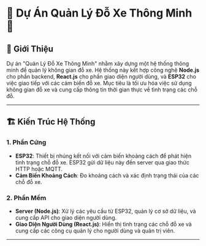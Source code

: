 # 🌟 Dự Án Quản Lý Đỗ Xe Thông Minh 🌟

## 📜 Giới Thiệu

Dự án "Quản Lý Đỗ Xe Thông Minh" nhằm xây dựng một hệ thống thông minh để quản lý không gian đỗ xe. Hệ thống này kết hợp công nghệ **Node.js** cho phần backend, **React.js** cho phần giao diện người dùng, và **ESP32** cho việc giao tiếp với các cảm biến đỗ xe. Mục tiêu là tối ưu hóa việc sử dụng không gian đỗ xe và cung cấp thông tin thời gian thực về tình trạng các chỗ đỗ.

---

## 🏗️ Kiến Trúc Hệ Thống

### 1. Phần Cứng

- **ESP32**: Thiết bị nhúng kết nối với cảm biến khoảng cách để phát hiện tình trạng chỗ đỗ xe. ESP32 gửi dữ liệu này đến server qua giao thức HTTP hoặc MQTT.
- **Cảm Biến Khoảng Cách**: Đo khoảng cách và xác định trạng thái của các chỗ đỗ xe.

### 2. Phần Mềm

- **Server (Node.js)**: Xử lý các yêu cầu từ ESP32, quản lý cơ sở dữ liệu, và cung cấp API cho giao diện người dùng.
- **Giao Diện Người Dùng (React.js)**: Hiển thị tình trạng các chỗ đỗ xe và cung cấp các công cụ quản lý cho người dùng và quản trị viên.

---
